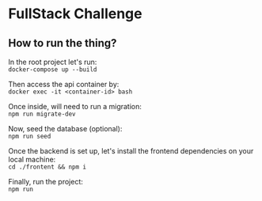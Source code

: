 # FullStack Challenge

## How to run the thing?

In the root project let's run:  
`docker-compose up --build` 

Then access the api container by:  
`docker exec -it <container-id> bash`  

Once inside, will need to run a migration:  
`npm run migrate-dev`  

Now, seed the database (optional):  
`npm run seed`  

Once the backend is set up, let's install the frontend dependencies on your local machine:  
`cd ./frontent && npm i`  

Finally, run the project:  
`npm run`
